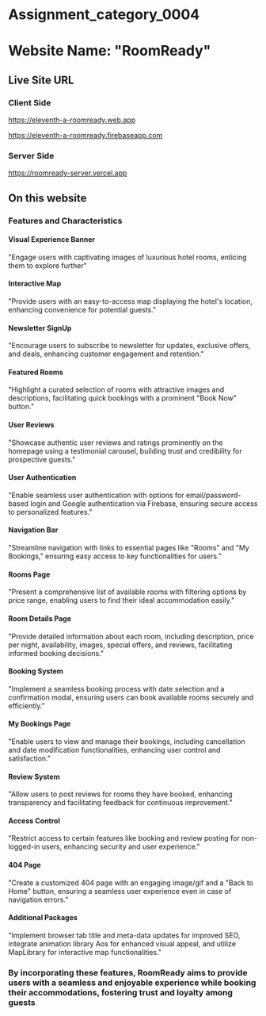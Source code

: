 
# Assignment_category_0004

# Website Name: "RoomReady"

## Live Site URL
  
### Client Side

<https://eleventh-a-roomready.web.app>

<https://eleventh-a-roomready.firebaseapp.com>
  
### Server Side

<https://roomready-server.vercel.app>

## On this website

### Features and Characteristics

#### Visual Experience Banner
  
  "Engage users with captivating images of luxurious hotel rooms, enticing them to explore further"

#### Interactive Map
  
  "Provide users with an easy-to-access map displaying the hotel's location, enhancing convenience for potential guests."

#### Newsletter SignUp
  
  "Encourage users to subscribe to newsletter for updates, exclusive offers, and deals, enhancing customer engagement and retention."

#### Featured Rooms
  
  "Highlight a curated selection of rooms with attractive images and descriptions, facilitating quick bookings with a prominent "Book Now" button."

#### User Reviews
  
  "Showcase authentic user reviews and ratings prominently on the homepage using a testimonial carousel, building trust and credibility for prospective guests."

#### User Authentication
  
  "Enable seamless user authentication with options for email/password-based login and Google authentication via Firebase, ensuring secure access to personalized features."

#### Navigation Bar
  
  "Streamline navigation with links to essential pages like "Rooms" and "My Bookings," ensuring easy access to key functionalities for users."

#### Rooms Page
  
  "Present a comprehensive list of available rooms with filtering options by price range, enabling users to find their ideal accommodation easily."

#### Room Details Page
  
  "Provide detailed information about each room, including description, price per night, availability, images, special offers, and reviews, facilitating informed booking decisions."

#### Booking System
  
  "Implement a seamless booking process with date selection and a confirmation modal, ensuring users can book available rooms securely and efficiently."

#### My Bookings Page
  
  "Enable users to view and manage their bookings, including cancellation and date modification functionalities, enhancing user control and satisfaction."

#### Review System
  
  "Allow users to post reviews for rooms they have booked, enhancing transparency and facilitating feedback for continuous improvement."

#### Access Control
  
  "Restrict access to certain features like booking and review posting for non-logged-in users, enhancing security and user experience."

#### 404 Page
  
  "Create a customized 404 page with an engaging image/gif and a "Back to Home" button, ensuring a seamless user experience even in case of navigation errors."

#### Additional Packages
  
  "Implement browser tab title and meta-data updates for improved SEO, integrate animation library Aos for enhanced visual appeal, and utilize MapLibrary for interactive map functionalities."

### By incorporating these features, RoomReady aims to provide users with a seamless and enjoyable experience while booking their accommodations, fostering trust and loyalty among guests
